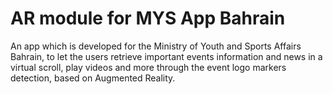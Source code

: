 # AR module for MYS App Bahrain 

An app which is developed for the Ministry of Youth and Sports Affairs Bahrain, to let the users retrieve important events information and news in a virtual scroll, play videos and more through the event logo markers detection, based on Augmented Reality.
